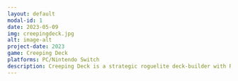```yaml
---
layout: default
modal-id: 1
date: 2023-05-09
img: creepingdeck.jpg
alt: image-alt
project-date: 2023
game: Creeping Deck
platforms: PC/Nintendo Switch
description: Creeping Deck is a strategic roguelite deck-builder with RPG elements. Build and refine your deck as you progress through each dungeon, facing off against bosses and enemies. Upgrade, and unlock new skills, options, and artifacts to protect all of Egypt! 
---
```

